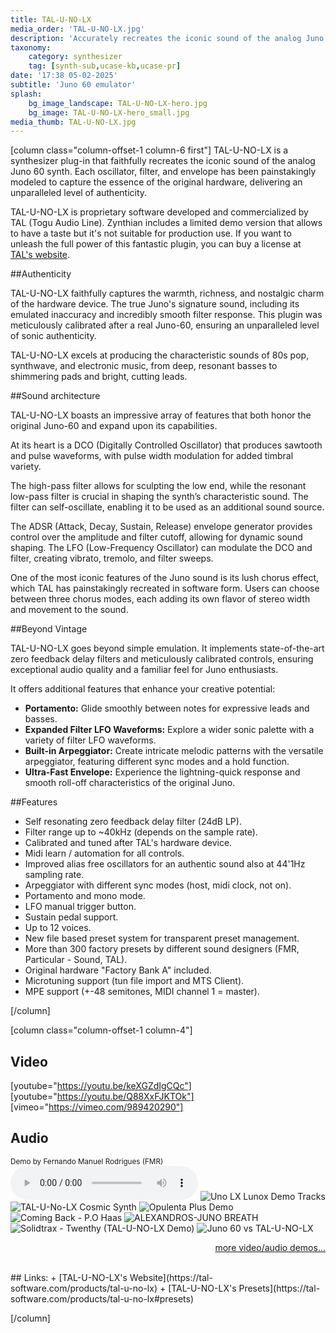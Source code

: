 ```yaml
---
title: TAL-U-NO-LX
media_order: 'TAL-U-NO-LX.jpg'
description: 'Accurately recreates the iconic sound of the analog Juno 60 synth.'
taxonomy:
    category: synthesizer
    tag: [synth-sub,ucase-kb,ucase-pr]
date: '17:38 05-02-2025'
subtitle: 'Juno 60 emulator'
splash:
    bg_image_landscape: TAL-U-NO-LX-hero.jpg
    bg_image: TAL-U-NO-LX-hero_small.jpg
media_thumb: TAL-U-NO-LX.jpg
---
```

[column class="column-offset-1 column-6 first"]
TAL-U-NO-LX is a synthesizer plug-in that faithfully recreates the iconic sound of the analog Juno 60 synth. Each
oscillator, filter, and envelope has been painstakingly modeled to capture the essence of the original hardware,
delivering an unparalleled level of authenticity.

TAL-U-NO-LX is proprietary software developed and commercialized by TAL (Togu Audio Line). Zynthian includes a limited
demo version that allows to have a taste but it's not suitable for production use. If you want to unleash the full power
of this fantastic plugin, you can buy a license at [TAL's website](https://tal-software.com/products/tal-u-no-lx).

##Authenticity

TAL-U-NO-LX faithfully captures the warmth, richness, and nostalgic charm of the hardware device. The true Juno's
signature sound, including its emulated inaccuracy and incredibly smooth filter response. This plugin was meticulously
calibrated after a real Juno-60, ensuring an unparalleled level of sonic authenticity.

TAL-U-NO-LX excels at producing the characteristic sounds of 80s pop, synthwave, and electronic music, from deep,
resonant basses to shimmering pads and bright, cutting leads.

##Sound architecture

TAL-U-NO-LX boasts an impressive array of features that both honor the original Juno-60 and expand upon its
capabilities.

At its heart is a DCO (Digitally Controlled Oscillator) that produces sawtooth and pulse waveforms, with pulse
width modulation for added timbral variety.

The high-pass filter allows for sculpting the low end, while the resonant low-pass filter is crucial in shaping
the synth’s characteristic sound. The filter can self-oscillate, enabling it to be used as an additional sound
source.

The ADSR (Attack, Decay, Sustain, Release) envelope generator provides control over the amplitude and filter cutoff,
allowing for dynamic sound shaping. The LFO (Low-Frequency Oscillator) can modulate the DCO and filter,
creating vibrato, tremolo, and filter sweeps.

One of the most iconic features of the Juno sound is its lush chorus effect, which TAL has painstakingly recreated
in software form. Users can choose between three chorus modes, each adding its own flavor of stereo width and
movement to the sound.

##Beyond Vintage

TAL-U-NO-LX goes beyond simple emulation. It implements state-of-the-art zero feedback delay filters and meticulously
calibrated controls, ensuring exceptional audio quality and a familiar feel for Juno enthusiasts.

It offers additional features that enhance your creative potential:

+ **Portamento:** Glide smoothly between notes for expressive leads and basses.
+ **Expanded Filter LFO Waveforms:** Explore a wider sonic palette with a variety of filter LFO waveforms.
+ **Built-in Arpeggiator:** Create intricate melodic patterns with the versatile arpeggiator, featuring different sync modes and a hold function.
+ **Ultra-Fast Envelope:** Experience the lightning-quick response and smooth roll-off characteristics of the original Juno.

##Features

+ Self resonating zero feedback delay filter (24dB LP).
+ Filter range up to ~40kHz (depends on the sample rate).
+ Calibrated and tuned after TAL's hardware device.
+ Midi learn / automation for all controls.
+ Improved alias free oscillators for an authentic sound also at 44'1Hz sampling rate.
+ Arpeggiator with different sync modes (host, midi clock, not on).
+ Portamento and mono mode.
+ LFO manual trigger button.
+ Sustain pedal support.
+ Up to 12 voices.
+ New file based preset system for transparent preset management.
+ More than 300 factory presets by different sound designers (FMR, Particular - Sound, TAL).
+ Original hardware "Factory Bank A" included.
+ Microtuning support (tun file import and MTS Client).
+ MPE support (+-48 semitones, MIDI channel 1 = master).

[/column]

[column class="column-offset-1 column-4"]
## Video
[youtube="https://youtu.be/keXGZdIgCQc"]
[youtube="https://youtu.be/Q88XxFJKTOk"]
[vimeo="https://vimeo.com/989420290"]
<br>
## Audio
<small>Demo by Fernando Manuel Rodrigues (FMR)</small>
![Demo by Fernando Manuel Rodrigues (FMR)](https://tal-software.com//downloads/mp3/TAL-U-No-LX-demo-fmr.mp3)
![Uno LX Lunox Demo Tracks](https://soundcloud.com/the-unfinished/sets/uno-lx-lunox-demo-tracks)
![TAL-U-No-LX Cosmic Synth](https://soundcloud.com/app-sound/tal-u-no-lx-cosmic-synth)
![Opulenta Plus Demo](https://soundcloud.com/saif_sameer/opulenta-plus-demo)
![Coming Back - P.O Haas](https://soundcloud.com/pierre-olivier-haas-340667960/coming-back)
![ALEXANDROS-JUNO BREATH](https://soundcloud.com/alexandros-music/alexandros-juno-breath)
![Solidtrax - Twenthy (TAL-U-NO-LX Demo)](https://soundcloud.com/solidtrax/solidtrax-tal-u-no-lx-20)
![Juno 60 vs TAL-U-NO-LX](https://soundcloud.com/tal-togu-audio-line/juno-60-vs-tal-u-no-lx)
<br>

<p align="right">
 <a href="https://wiki.zynthian.org/index.php/Zynthian_Sound_Demos" target="_blank">more video/audio demos...</a>
</p>
<br>
## Links:
+ [TAL-U-NO-LX's Website](https://tal-software.com/products/tal-u-no-lx)
+ [TAL-U-NO-LX's Presets](https://tal-software.com/products/tal-u-no-lx#presets)

[/column]


